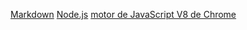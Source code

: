 [Markdown](https://es.wikipedia.org/wiki/Markdown) 
[Node.js](https://nodejs.org/es/)
[motor de JavaScript V8 de Chrome](https://developers.google.com/v8/)
